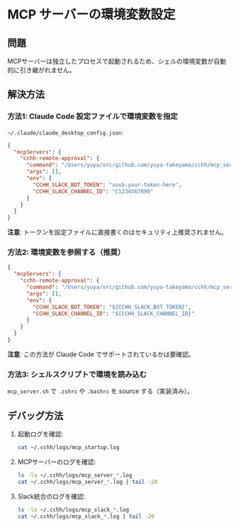 # MCP サーバーの環境変数設定

## 問題

MCPサーバーは独立したプロセスで起動されるため、シェルの環境変数が自動的に引き継がれません。

## 解決方法

### 方法1: Claude Code 設定ファイルで環境変数を指定

`~/.claude/claude_desktop_config.json`:

```json
{
  "mcpServers": {
    "cchh-remote-approval": {
      "command": "/Users/yuya/src/github.com/yuya-takeyama/cchh/mcp_server.sh",
      "args": [],
      "env": {
        "CCHH_SLACK_BOT_TOKEN": "xoxb-your-token-here",
        "CCHH_SLACK_CHANNEL_ID": "C1234567890"
      }
    }
  }
}
```

**注意**: トークンを設定ファイルに直接書くのはセキュリティ上推奨されません。

### 方法2: 環境変数を参照する（推奨）

```json
{
  "mcpServers": {
    "cchh-remote-approval": {
      "command": "/Users/yuya/src/github.com/yuya-takeyama/cchh/mcp_server.sh",
      "args": [],
      "env": {
        "CCHH_SLACK_BOT_TOKEN": "${CCHH_SLACK_BOT_TOKEN}",
        "CCHH_SLACK_CHANNEL_ID": "${CCHH_SLACK_CHANNEL_ID}"
      }
    }
  }
}
```

**注意**: この方法が Claude Code でサポートされているかは要確認。

### 方法3: シェルスクリプトで環境を読み込む

`mcp_server.sh` で `.zshrc` や `.bashrc` を source する（実装済み）。

## デバッグ方法

1. 起動ログを確認:
   ```bash
   cat ~/.cchh/logs/mcp_startup.log
   ```

2. MCPサーバーのログを確認:
   ```bash
   ls -la ~/.cchh/logs/mcp_server_*.log
   cat ~/.cchh/logs/mcp_server_*.log | tail -20
   ```

3. Slack統合のログを確認:
   ```bash
   ls -la ~/.cchh/logs/mcp_slack_*.log
   cat ~/.cchh/logs/mcp_slack_*.log | tail -20
   ```